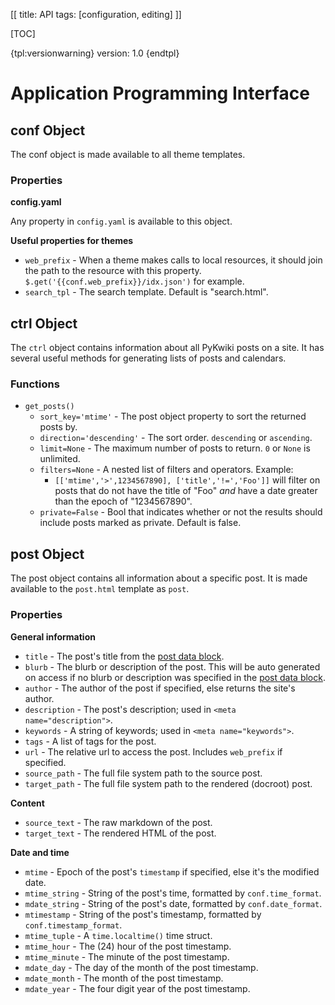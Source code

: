 [[
title: API
tags: [configuration, editing]
]]

[TOC]

{tpl:versionwarning}
version: 1.0
{endtpl}

# Application Programming Interface

## conf Object

The conf object is made available to all theme templates.

### Properties

**config.yaml**

Any property in `config.yaml` is available to this object. 

**Useful properties for themes**

* `web_prefix` - When a theme makes calls to local resources, it should join the path to the resource
    with this property. `$.get('{{conf.web_prefix}}/idx.json')` for example.
* `search_tpl` - The search template. Default is "search.html". 

## ctrl Object

The `ctrl` object contains information about all PyKwiki posts on a site. It has several useful 
methods for generating lists of posts and calendars. 

### Functions

* `get_posts()`
    * `sort_key='mtime'` - The post object property to sort the returned posts by.
    * `direction='descending'` - The sort order. `descending` or `ascending`.
    * `limit=None` - The maximum number of posts to return. `0` or `None` is unlimited.
    * `filters=None` - A nested list of filters and operators. Example:
        * `[['mtime','>',1234567890], ['title','!=','Foo']]` will filter on posts that do not have the title of "Foo" *and* have a date greater than the epoch of "1234567890".
    * `private=False` - Bool that indicates whether or not the results should include posts marked as private. Default is false. 

## post Object

The post object contains all information about a specific post. It is made available to the
`post.html` template as `post`.  

### Properties

**General information**

* `title` - The post's title from the [post data block](/authoring.html#post-data-block).
* `blurb` - The blurb or description of the post. This will be auto generated on access if no blurb or description was specified in the [post data block](/authoring.html#post-data-block).
* `author` - The author of the post if specified, else returns the site's author.
* `description` - The post's description; used in `<meta name="description">`.
* `keywords` - A string of keywords; used in `<meta name="keywords">`.
* `tags` - A list of tags for the post. 
* `url` - The relative url to access the post. Includes `web_prefix` if specified.
* `source_path` - The full file system path to the source post.
* `target_path` - The full file system path to the rendered (docroot) post.

**Content**

* `source_text` - The raw markdown of the post.
* `target_text` - The rendered HTML of the post.

**Date and time**

* `mtime` - Epoch of the post's `timestamp` if specified, else it's the modified date.
* `mtime_string` - String of the post's time, formatted by `conf.time_format`.
* `mdate_string` - String of the post's date, formatted by `conf.date_format`.
* `mtimestamp` - String of the post's timestamp, formatted by `conf.timestamp_format`.
* `mtime_tuple` - A `time.localtime()` time struct.
* `mtime_hour` - The (24) hour of the post timestamp.
* `mtime_minute` - The minute of the post timestamp.
* `mdate_day` - The day of the month of the post timestamp.
* `mdate_month` - The month of the post timestamp.
* `mdate_year` - The four digit year of the post timestamp.




